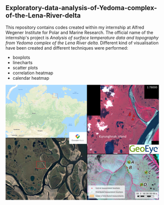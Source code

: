 ## **Exploratory-data-analysis-of-Yedoma-complex-of-the-Lena-River-delta**

This repository contains codes created within my internship at Alfred Wegener Institute for Polar and Marine Research. The official name of the internship's project is *Analysis of surface temperature data
and topography from Yedoma complex of the Lena River delta.* 
Different kind of visualisation have been created and different techniques were performed: 
* boxplots 
* linecharts 
* scatter plots
* correlation heatmap
* calendar heatmap

![bd](background.png)





